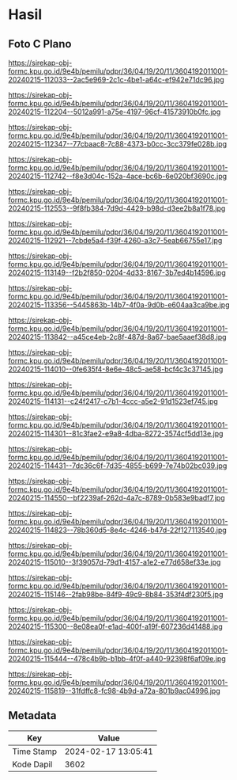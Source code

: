 # Hasil

## Foto C Plano

https://sirekap-obj-formc.kpu.go.id/9e4b/pemilu/pdpr/36/04/19/20/11/3604192011001-20240215-112033--2ac5e969-2c1c-4be1-a64c-ef942e71dc96.jpg

https://sirekap-obj-formc.kpu.go.id/9e4b/pemilu/pdpr/36/04/19/20/11/3604192011001-20240215-112204--5012a991-a75e-4197-96cf-41573910b0fc.jpg

https://sirekap-obj-formc.kpu.go.id/9e4b/pemilu/pdpr/36/04/19/20/11/3604192011001-20240215-112347--77cbaac8-7c88-4373-b0cc-3cc379fe028b.jpg

https://sirekap-obj-formc.kpu.go.id/9e4b/pemilu/pdpr/36/04/19/20/11/3604192011001-20240215-112742--f8e3d04c-152a-4ace-bc6b-6e020bf3690c.jpg

https://sirekap-obj-formc.kpu.go.id/9e4b/pemilu/pdpr/36/04/19/20/11/3604192011001-20240215-112553--9f8fb384-7d9d-4429-b98d-d3ee2b8a1f78.jpg

https://sirekap-obj-formc.kpu.go.id/9e4b/pemilu/pdpr/36/04/19/20/11/3604192011001-20240215-112921--7cbde5a4-f39f-4260-a3c7-5eab66755e17.jpg

https://sirekap-obj-formc.kpu.go.id/9e4b/pemilu/pdpr/36/04/19/20/11/3604192011001-20240215-113149--f2b2f850-0204-4d33-8167-3b7ed4b14596.jpg

https://sirekap-obj-formc.kpu.go.id/9e4b/pemilu/pdpr/36/04/19/20/11/3604192011001-20240215-113356--5445863b-14b7-4f0a-9d0b-e604aa3ca9be.jpg

https://sirekap-obj-formc.kpu.go.id/9e4b/pemilu/pdpr/36/04/19/20/11/3604192011001-20240215-113842--a45ce4eb-2c8f-487d-8a67-bae5aaef38d8.jpg

https://sirekap-obj-formc.kpu.go.id/9e4b/pemilu/pdpr/36/04/19/20/11/3604192011001-20240215-114010--0fe635f4-8e6e-48c5-ae58-bcf4c3c37145.jpg

https://sirekap-obj-formc.kpu.go.id/9e4b/pemilu/pdpr/36/04/19/20/11/3604192011001-20240215-114131--c24f2417-c7b1-4ccc-a5e2-91d1523ef745.jpg

https://sirekap-obj-formc.kpu.go.id/9e4b/pemilu/pdpr/36/04/19/20/11/3604192011001-20240215-114301--81c3fae2-e9a8-4dba-8272-3574cf5dd13e.jpg

https://sirekap-obj-formc.kpu.go.id/9e4b/pemilu/pdpr/36/04/19/20/11/3604192011001-20240215-114431--7dc36c6f-7d35-4855-b699-7e74b02bc039.jpg

https://sirekap-obj-formc.kpu.go.id/9e4b/pemilu/pdpr/36/04/19/20/11/3604192011001-20240215-114550--bf2239af-262d-4a7c-8789-0b583e9badf7.jpg

https://sirekap-obj-formc.kpu.go.id/9e4b/pemilu/pdpr/36/04/19/20/11/3604192011001-20240215-114823--78b360d5-8e4c-4246-b47d-22f127113540.jpg

https://sirekap-obj-formc.kpu.go.id/9e4b/pemilu/pdpr/36/04/19/20/11/3604192011001-20240215-115010--3f39057d-79d1-4157-a1e2-e77d658ef33e.jpg

https://sirekap-obj-formc.kpu.go.id/9e4b/pemilu/pdpr/36/04/19/20/11/3604192011001-20240215-115146--2fab98be-84f9-49c9-8b84-353f4df230f5.jpg

https://sirekap-obj-formc.kpu.go.id/9e4b/pemilu/pdpr/36/04/19/20/11/3604192011001-20240215-115300--8e08ea0f-e1ad-400f-a19f-607236d41488.jpg

https://sirekap-obj-formc.kpu.go.id/9e4b/pemilu/pdpr/36/04/19/20/11/3604192011001-20240215-115444--478c4b9b-b1bb-4f0f-a440-92398f6af09e.jpg

https://sirekap-obj-formc.kpu.go.id/9e4b/pemilu/pdpr/36/04/19/20/11/3604192011001-20240215-115819--31fdffc8-fc98-4b9d-a72a-801b9ac04996.jpg


## Metadata

| Key        | Value               |
| ---------- | ------------------- |
| Time Stamp | 2024-02-17 13:05:41 |
| Kode Dapil | 3602                |



